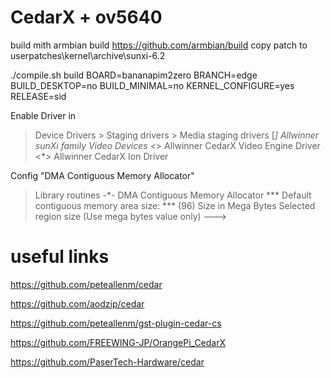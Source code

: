 # CedarX + ov5640
build mith armbian build https://github.com/armbian/build
copy patch to userpatches\kernel\archive\sunxi-6.2

./compile.sh build BOARD=bananapim2zero BRANCH=edge BUILD_DESKTOP=no BUILD_MINIMAL=no KERNEL_CONFIGURE=yes RELEASE=sid

Enable Driver in
> Device Drivers > Staging drivers > Media staging drivers
[*]   Allwinner sunXi family Video Devices
<*>     Allwinner CedarX Video Engine Driver
<*>     Allwinner CedarX Ion Driver 

Config "DMA Contiguous Memory Allocator"
> Library routines
-*- DMA Contiguous Memory Allocator
*** Default contiguous memory area size: ***
(96)  Size in Mega Bytes
Selected region size (Use mega bytes value only)  --->


# useful links
https://github.com/peteallenm/cedar

https://github.com/aodzip/cedar

https://github.com/peteallenm/gst-plugin-cedar-cs

https://github.com/FREEWING-JP/OrangePi_CedarX

https://github.com/PaserTech-Hardware/cedar
